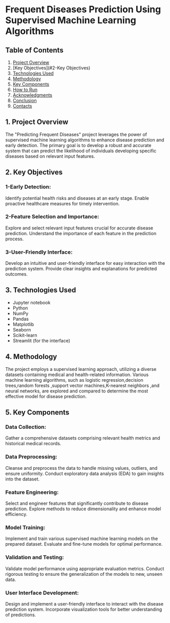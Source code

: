 # Frequent Diseases Prediction Using Supervised Machine Learning Algorithms

## Table of Contents

1. [Project Overview](#1-project-overview)
2. [Key Objectives](#2-Key Objectives)
3. [Technologies Used](#3-technologies-used)
4. [Methodology](#4-methodology)
5. [Key Components](#5-key-components)
6. [How to Run](#5-how-to-run)
7. [Acknowledgments](#6-acknowledgments)
8. [Conclusion](#7-conclusion)
9. [Contacts](#8-contacts)

## 1. Project Overview

The "Predicting Frequent Diseases" project leverages the power of supervised machine learning algorithms to enhance disease prediction and early detection. The primary goal is to develop a robust and accurate system that can predict the likelihood of individuals developing specific diseases based on relevant input features.

## 2. Key Objectives
### 1-Early Detection:

Identify potential health risks and diseases at an early stage.
Enable proactive healthcare measures for timely intervention.

### 2-Feature Selection and Importance:

Explore and select relevant input features crucial for accurate disease prediction.
Understand the importance of each feature in the prediction process.
### 3-User-Friendly Interface:

Develop an intuitive and user-friendly interface for easy interaction with the prediction system.
Provide clear insights and explanations for predicted outcomes.

## 3. Technologies Used

- Jupyter notebook
- Python
- NumPy
- Pandas
- Matplotlib
- Seaborn
- Scikit-learn
- Streamlit (for the interface)

## 4. Methodology

The project employs a supervised learning approach, utilizing a diverse datasets containing medical and health-related information. Various machine learning algorithms, such as logistic regression,decision trees,random forests ,support vector machines,K-nearest neighbors ,and neural networks, are explored and compared to determine the most effective model for disease prediction.

## 5. Key Components
### Data Collection:

Gather a comprehensive datasets comprising relevant health metrics and historical medical records.
### Data Preprocessing:

Cleanse and preprocess the data to handle missing values, outliers, and ensure uniformity.
Conduct exploratory data analysis (EDA) to gain insights into the dataset.
### Feature Engineering:

Select and engineer features that significantly contribute to disease prediction.
Explore methods to reduce dimensionality and enhance model efficiency.
### Model Training:

Implement and train various supervised machine learning models on the prepared dataset.
Evaluate and fine-tune models for optimal performance.
### Validation and Testing:

Validate model performance using appropriate evaluation metrics.
Conduct rigorous testing to ensure the generalization of the models to new, unseen data.
### User Interface Development:

Design and implement a user-friendly interface to interact with the disease prediction system.
Incorporate visualization tools for better understanding of predictions.

